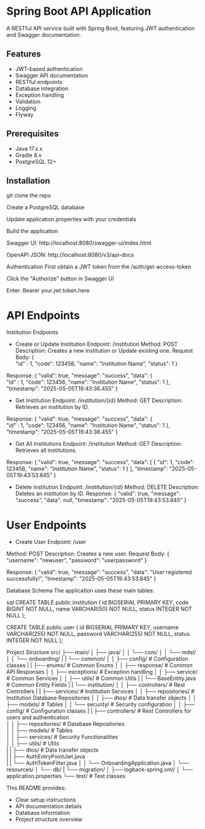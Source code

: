# Spring Boot API Application

A RESTful API service built with Spring Boot, featuring JWT authentication and Swagger documentation.

## Features

- JWT-based authentication
- Swagger API documentation
- RESTful endpoints
- Database integration
- Exception handling
- Validation
- Logging
- Flyway

## Prerequisites

- Java 17.x.x
- Gradle 8.x
- PostgreSQL 12+

## Installation
git clone the repo

Create a PostgreSQL database

Update application.properties with your credentials

Build the application

Swagger UI: http://localhost:8080/swagger-ui/index.html

OpenAPI JSON: http://localhost:8080/v3/api-docs

Authentication
First obtain a JWT token from the /auth/get-access-token

Click the "Authorize" button in Swagger UI

Enter: Bearer your.jwt.token.here



# API Endpoints
Institution Endpoints

* Create or Update Institution
Endpoint: /institution
Method: POST
Description: Creates a new institution or Update existing one.
Request Body:
    {   
        "id" : 1,
        "code": 123456,
        "name": "Institution Name",
        "status": 1
    }

Response:
    {
        "valid": true,
        "message": "success",
        "data": {   
                    "id" : 1,
                    "code": 123456,
                    "name": "Institution Name",
                    "status": 1
                },
        "timestamp": "2025-05-05T19:43:36.455"
    }

* Get Institution
Endpoint: /institution/{id}
Method: GET
Description: Retrieves an institution by ID.

Response:
    {
        "valid": true,
        "message": "success",
        "data": {   
            "id" : 1,
            "code": 123456,
            "name": "Institution Name",
            "status": 1
        },
        "timestamp": "2025-05-05T19:43:36.455"
    }

* Get All Institutions
Endpoint: /institution
Method: GET
Description: Retrieves all institutions.

Response:
    {
        "valid": true,
        "message": "success",
        "data": [
            {
                "id": 1,
                "code": 123456,
                "name": "Institution Name",
                "status": 1
            }
        ],
        "timestamp": "2025-05-05T19:43:53.845"
    }

* Delete Institution
Endpoint: /institution/{id}
Method: DELETE
Description: Deletes an institution by ID.
Response:
    {
        "valid": true,
        "message": "success",
        "data": null,
        "timestamp": "2025-05-05T19:43:53.845"
    }

# User Endpoints
* Create User
Endpoint: /user

Method: POST
Description: Creates a new user.
Request Body:
    {
        "username": "newuser",
        "password": "userpassword"
    }

Response:
    {
        "valid": true,
        "message": "success",
        "data": "User registered successfully!",
        "timestamp": "2025-05-05T19:43:53.845"
    }


Database Schema
The application uses these main tables:

sql
CREATE TABLE public.institution (
    id BIGSERIAL PRIMARY KEY,
    code BIGINT NOT NULL,
    name VARCHAR(50) NOT NULL,
    status INTEGER NOT NULL
);

CREATE TABLE public.user (
    id BIGSERIAL PRIMARY KEY,
    username VARCHAR(255) NOT NULL,
    password VARCHAR(255) NOT NULL,
    status INTEGER NOT NULL
);

Project Structure
src/
├── main/
│   ├── java/
│   │   └── com/
│   │       └── mdsl/
│   │         └── onboarding/
|   |               └── common/
│   │                  ├── config/       # Configuration classes
|   |                  ├── enums/       # Common Enums
│   │                  ├── response/      # Common API Responses
│   │                  ├── exceptions/    # Exception handling
│   │                  ├── service/      # Common Services
│   │                  ├── utils/       # Common Utils
|   |                  └── BaseEntity.java    # Common Entity Fields
|   |               └── institution/
│   │                  ├── controllers/       # Rest Controllers
|   |                  ├── services/       # Institution Services
│   │                  ├── repositories/      # Institution Database Repositories
│   │                  ├── dtos/    # Data transfer objects
│   │                  ├── models/      # Tables
│   │              └── security/     # Security configuration
│   │                  ├── config/       # Configuration classes
|   |                  ├── controllers/       # Rest Controllers for users and authentication                                             
│   │                  ├── repositories/      # Database Repositories                                                              
│   │                  ├── models/       # Tables                                                 
│   │                  ├── services/      # Security Functionalities                                                  
│   │                  ├── utils/       # Utils                                                       
|   |                  ├── dtos/        # Data transfer objects                                                              
|   |                  ├── AuthEntryPointJwt.java  
|   |                  └── AuthTokenFilter.java
│   │              └── OnboardingApplication.java
│   └── resources/
│       └── db/
|         └── migration/
│       ├── logback-spring.xml/
│       └── application.properties
└── test/        # Test classes

This README provides:
- Clear setup instructions
- API documentation details
- Database information
- Project structure overview
